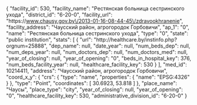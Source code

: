 {
    "facility_id": 530,
    "facility_name": "Рестянская больница сестринского ухода",
    "district_id": "6-20-0",
    "facility_url": "https:\/\/www.chausy.gov.by\/2013-01-16-08-44-45\/zdravookhranenie",
    "facility_address": "Чаусский район, агрогородок Горбовичи",
    "ap_1": "0",
    "name": "Рестянская больница сестринского ухода",
    "type": "0",
    "state": "public institution",
    "stats": [
        {
            "url": "http:\/\/healthcare.by\/instinfo.php?orgnum=25888",
            "dep_name": null,
            "date_year": null,
            "num_beds_dep": null,
            "num_deps_year": null,
            "num_doctors_dep": null,
            "num_doctors_med": null,
            "year_of_closing": null,
            "year_of_opening": "0",
            "beds_in_hospital_key": 376,
            "num_beds_facility_year": null,
            "healthcare_facility_key": 530
        }
    ],
    "med_id": 10214411,
    "address": "Чаусский район, агрогородок Горбовичи",
    "coord_x_y": {
        "crs": {
            "type": "name",
            "properties": {
                "name": "EPSG:4326"
            }
        },
        "type": "Point",
        "coordinates": [
            30.6923,
            53.818
        ]
    },
    "place_name": "Чаусы",
    "place_type": "city",
    "year_of_closing": null,
    "year_of_opening": "0",
    "healthcare_facility_key": 530,
    "administrative_division_id": "6-20-0"
}